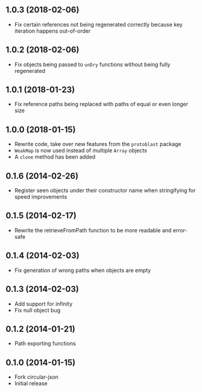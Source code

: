 ## 1.0.3 (2018-02-06)

* Fix certain references not being regenerated correctly because key iteration happens out-of-order

## 1.0.2 (2018-02-06)

* Fix objects being passed to `unDry` functions without being fully regenerated

## 1.0.1 (2018-01-23)

* Fix reference paths being replaced with paths of equal or even longer size

## 1.0.0 (2018-01-15)

* Rewrite code, take over new features from the `protoblast` package
* `WeakMap` is now used instead of multiple `Array` objects
* A `clone` method has been added

## 0.1.6 (2014-02-26)

* Register seen objects under their constructor name when stringifying for speed improvements

## 0.1.5 (2014-02-17)

* Rewrite the retrieveFromPath function to be more readable and error-safe

## 0.1.4 (2014-02-03)

* Fix generation of wrong paths when objects are empty

## 0.1.3 (2014-02-03)

* Add support for infinity
* Fix null object bug

## 0.1.2 (2014-01-21)

* Path exporting functions

## 0.1.0 (2014-01-15)

* Fork circular-json
* Initial release
